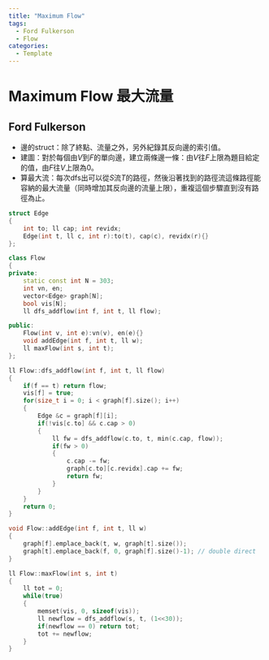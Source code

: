 ```yaml
---
title: "Maximum Flow"
tags:
  - Ford Fulkerson
  - Flow
categories:
  - Template
---
```


# Maximum Flow 最大流量

## Ford Fulkerson

- 邊的struct：除了終點、流量之外，另外紀錄其反向邊的索引值。
- 建圖：對於每個由$V$到$F$的單向邊，建立兩條邊一條：由$V$往$F$上限為題目給定的值，由$F$往$V$上限為0。
- 算最大流：每次dfs出可以從$S$流$T$的路徑，然後沿著找到的路徑流這條路徑能容納的最大流量（同時增加其反向邊的流量上限），重複這個步驟直到沒有路徑為止。

```c++
struct Edge
{
    int to; ll cap; int revidx;
    Edge(int t, ll c, int r):to(t), cap(c), revidx(r){}
};

class Flow
{
private:
    static const int N = 303;
    int vn, en;
    vector<Edge> graph[N];
    bool vis[N];
    ll dfs_addflow(int f, int t, ll flow);

public:
    Flow(int v, int e):vn(v), en(e){}
    void addEdge(int f, int t, ll w);
    ll maxFlow(int s, int t);
};

ll Flow::dfs_addflow(int f, int t, ll flow)
{
    if(f == t) return flow;
    vis[f] = true;
    for(size_t i = 0; i < graph[f].size(); i++)
    {
        Edge &c = graph[f][i];
        if(!vis[c.to] && c.cap > 0)
        {
            ll fw = dfs_addflow(c.to, t, min(c.cap, flow));
            if(fw > 0)
            {
                c.cap -= fw;
                graph[c.to][c.revidx].cap += fw;
                return fw;
            }
        }
    }
    return 0;
}

void Flow::addEdge(int f, int t, ll w)
{
    graph[f].emplace_back(t, w, graph[t].size());
    graph[t].emplace_back(f, 0, graph[f].size()-1); // double direct
}

ll Flow::maxFlow(int s, int t)
{
    ll tot = 0;
    while(true)
    {
        memset(vis, 0, sizeof(vis));
        ll newflow = dfs_addflow(s, t, (1<<30));
        if(newflow == 0) return tot;
        tot += newflow;
    }
}
```

